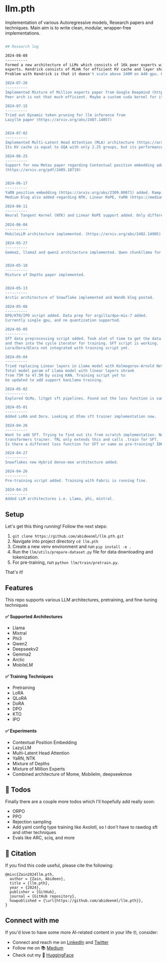 # llm.pth
Implementation of various Autoregressive models, Research papers and techniques. Main aim is to write clean, modular, wrapper-free implementations.

```bash

## Research log

2024-08-08
----------
Formed a new architecture of LLMs which consists of 16k peer experts with 1024 shared 
experts. Kendrick consists of MLHA for efficient KV cache and layer sharing concept. 
Problem with Kendrick is that it doesn't scale above 240M on A40 gpu. Have to solve that!

2024-07-26
----------
Implemented Mixture of Million experts paper from Google Deepmind (https://web3.arxiv.org/abs/2407.04153). 
Peer arch is not that much efficient. Maybe a custom cuda kernel for it would be better.

2024-07-15
----------
Tried out Dynamic token pruning for llm inference from 
Lazyllm paper (https://arxiv.org/abs/2407.14057)


2024-07-02
----------
Implemented Multi-Latent Head Attention (MLA) architecture (https://arxiv.org/abs/2405.04434). 
Its KV cache is equal to GQA with only 2.25 groups, but its performance is stronger than MHA.

2024-06-25
----------
Support for new Metas paper regarding Contextual position embedding added. 
(https://arxiv.org/pdf/2405.18719)


2024-06-17
----------
YaRN position embedding (https://arxiv.org/abs/2309.00071) added. Ramp function, attention scaling, and interpolation of specific frequenceis aded. 
Medium blog also added regarding NTK, Linear RoPE, YaRN (https://medium.com/@zaiinn440/linear-rope-vs-ntk-vs-yarn-vs-cope-d33587ddfd35).

2024-06-11
----------
Neural Tangent Kernel (NTK) and Linear RoPE support added. Only difference is of change of theta.                             
                            
2024-06-04
----------
MobileLLM architecture implemented. (https://arxiv.org/abs/2402.14905). Swiglu, layer sharing, embedding sharing, GQA used.

2024-05-27
----------
Gemma2, llama3 and qwen2 architecture implemented. Qwen chunkllama for context length added.


2024-05-18
----------
Mixture of Depths paper implemented.


2024-05-13
----------
Arctic architecture of Snowflake implemented and Wandb blog posted.

2024-05-08
----------
DPO/KTO/IPO script added. Data prep for argilla/dpo-mix-7 added. 
Currently single gpu, and no quantization supported.

2024-05-05
----------
SFT data preprocessing script added. Took alot of time to get the data in right format 
and then into the cycle iterator for training. SFT script is working. 
Lora/Dora/Qlora not integrated with training script yet.

2024-05-04
----------
Tried replacing Linear layers in Llama model with Kolmogorov-Arnold Network layers. 
Total model param of Llama model with linear layers shrank 
from 75M to 47.5M by using KAN. Training script yet to 
be updated to add support kanLlama training.

2024-05-02
----------
Explored OLMo, litgpt sft pipelines. Found out the loss function is same, just a little difference in the inputs to CSE. Exploring the data prep for sft different formats as well.

2024-05-01
----------
Added LoRA and Dora. Looking at Olmo sft trainer implementation now.

2024-04-26
----------
Want to add SFT. Trying to find out its from scratch implementation. Nothing found except 
transformers trainer. TRL only extends this and calls .train for SFT. 
Is there a different loss function for SFT or same as pre-training? IDK

2024-04-27
----------
Snowflakes new Hybrid dense-moe architecture added.

2024-04-26
----------
Pre-training script added. Training with Fabric is running fine.

2024-04-25
----------
Added LLM architectures i.e. Llama, phi, mixtral.

```





## Setup


Let's get this thing running! Follow the next steps:

1. `git clone https://github.com/abideenml/llm.pth.git`
2. Navigate into project directory `cd llm.pth`
3. Create a new venv environment and run `pip install -e .`
4. Run the `llm/utils/prepare-dataset.py` file for data downloading and tokenization.
5. For pre-training, run `python llm/train/pretrain.py`.

That's it!<br/>

## Features

This repo supports various LLM architectures, pretraining, and fine-tuning techniques 

#### ✅ Supported Architectures
* Llama
* Mixtral
* Phi3
* Qwen2
* Deepseekv2
* Gemma2
* Arctic
* MobileLM

#### ✅ Training Techniques
* Pretraining
* LoRA
* QLoRA
* DoRA
* DPO
* KTO
* IPO

#### ✅ Experiments
* Contextual Position Embedding
* LazyLLM
* Multi-Latent Head Attention
* YaRN, NTK
* Mixture of Depths
* Mixture of Million Experts
* Combined architecture of Mome, Mobilelm, deepseekmoe

## 🤞 Todos

Finally there are a couple more todos which I'll hopefully add really soon:
* ORPO
* PPO
* Rejection sampling
* Add yaml config type training like Axolotl, so I don't have to rawdog sft and other techniques
* Evals like ARC, sciq, and more


## 🦋 Citation

If you find this code useful, please cite the following:

```
@misc{Zain2024llm.pth,
  author = {Zain, Abideen},
  title = {llm.pth},
  year = {2024},
  publisher = {GitHub},
  journal = {GitHub repository},
  howpublished = {\url{https://github.com/abideenml/llm.pth}},
}
```

## Connect with me

If you'd love to have some more AI-related content in your life :nerd_face:, consider:

* Connect and reach me on [LinkedIn](https://www.linkedin.com/in/zaiinulabideen/) and [Twitter](https://twitter.com/zaynismm)
* Follow me on 📚 [Medium](https://medium.com/@zaiinn440)
* Check out my 🤗 [HuggingFace](https://huggingface.co/abideen)
